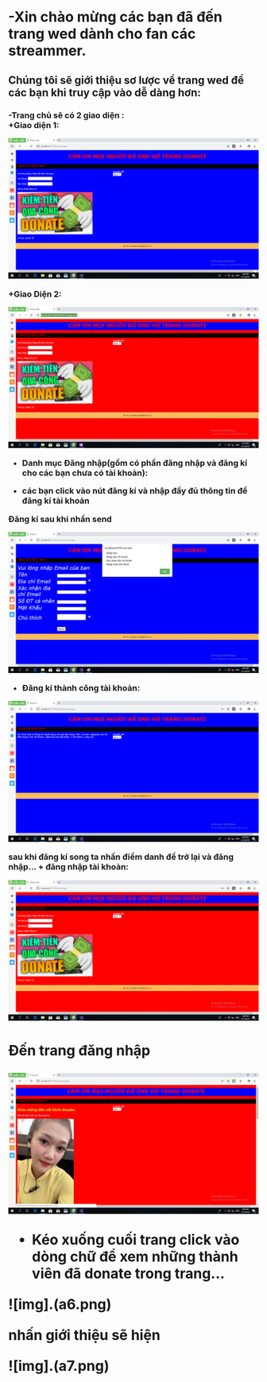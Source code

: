 <h1>-Xin chào mừng các bạn đã đến trang wed dành cho fan các streammer.</h1>
<h2>Chúng tôi sẽ giới thiệu sơ lược về trang wed để các bạn khi truy cập vào dễ dàng hơn: </h2>
<h3> -Trang chủ sẽ có 2 giao diện :<br>
  +Giao diện 1:
  
  ![img](Untitled.png)
  
+Giao Diện 2:

  ![img](d1.png)
  
 - Danh mục Đăng nhập(gồm có phần đăng nhập và đăng kí cho các bạn chưa có tài khoản):<br>
  + các bạn click vào nút đăng kí và nhập đầy đủ thông tin để đăng kí tài khoản <br>
 
 Đăng kí sau khi nhấn send <br>
  
  ![img](Untitled2.png)
  
  
  
  
  + Đăng kí thành công tài khoản:<br>
  
  ![img](Untitled3.png)
  
  sau khi đăng kí song ta nhấn điểm danh để trở lại và đăng nhập...
    + đăng nhập tài khoản: <br>
    
   ![img](a1.png)
    
   <h1>Đến trang đăng nhập <br>
  
  ![img](a2.png)
  
 - Kéo xuống cuối trang click vào dòng chữ để xem những thành viên đã donate trong trang...<br>
  
  ![img].(a6.png)
  
   nhấn giới thiệu sẽ hiện 
   
   ![img].(a7.png)
    
  
 
  
